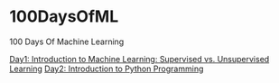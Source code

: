 # 100DaysOfML
100 Days Of Machine Learning

[Day1: Introduction to Machine Learning: Supervised vs. Unsupervised Learning](https://monogr.ph/6713d3638e1259b7808bd58b)
[Day2: Introduction to Python Programming](https://monogr.ph/6715660cd58c35b3bd160272)
